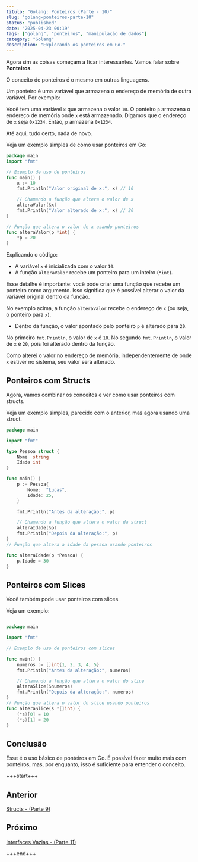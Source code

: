 ```yaml
---
titulo: "Golang: Ponteiros (Parte - 10)"
slug: "golang-ponteiros-parte-10"
status: "published"
date: "2025-04-23 00:19"
tags: ["golang", "ponteiros", "manipulação de dados"]
category: "Golang"
description: "Explorando os ponteiros em Go."
---
```


Agora sim as coisas começam a ficar interessantes. Vamos falar sobre **Ponteiros**.

O conceito de ponteiros é o mesmo em outras linguagens.

Um ponteiro é uma variável que armazena o endereço de memória de outra variável. Por exemplo:

Você tem uma variável `x` que armazena o valor `10`. O ponteiro `p` armazena o endereço de memória onde `x` está armazenado.
Digamos que o endereço de `x` seja `0x1234`. Então, `p` armazena `0x1234`.

Até aqui, tudo certo, nada de novo.

Veja um exemplo simples de como usar ponteiros em Go:

```go
package main
import "fmt"

// Exemplo de uso de ponteiros
func main() {
    x := 10
    fmt.Println("Valor original de x:", x) // 10

    // Chamando a função que altera o valor de x
    alteraValor(&x)
    fmt.Println("Valor alterado de x:", x) // 20
}

// Função que altera o valor de x usando ponteiros
func alteraValor(p *int) {
    *p = 20
}
```

Explicando o código:

- A variável `x` é inicializada com o valor `10`.
- A função `alteraValor` recebe um ponteiro para um inteiro (`*int`).

Esse detalhe é importante: você pode criar uma função que recebe um ponteiro como argumento. Isso significa que é possível alterar o valor da variável original dentro da função.

No exemplo acima, a função `alteraValor` recebe o endereço de `x` (ou seja, o ponteiro para `x`).
- Dentro da função, o valor apontado pelo ponteiro `p` é alterado para `20`.

No primeiro `fmt.Println`, o valor de `x` é `10`.
No segundo `fmt.Println`, o valor de `x` é `20`, pois foi alterado dentro da função.

Como alterei o valor no endereço de memória, independentemente de onde `x` estiver no sistema, seu valor será alterado.

## Ponteiros com Structs

Agora, vamos combinar os conceitos e ver como usar ponteiros com structs.

Veja um exemplo simples, parecido com o anterior, mas agora usando uma struct.

```go
package main

import "fmt"

type Pessoa struct {
    Nome  string
    Idade int
}

func main() {
    p := Pessoa{
        Nome:  "Lucas",
        Idade: 25,
    }

    fmt.Println("Antes da alteração:", p)

    // Chamando a função que altera o valor da struct
    alteraIdade(&p)
    fmt.Println("Depois da alteração:", p)
}
// Função que altera a idade da pessoa usando ponteiros

func alteraIdade(p *Pessoa) {
    p.Idade = 30
}
```

## Ponteiros com Slices

Você também pode usar ponteiros com slices.

Veja um exemplo:

```go

package main

import "fmt"

// Exemplo de uso de ponteiros com slices

func main() {
    numeros := []int{1, 2, 3, 4, 5}
    fmt.Println("Antes da alteração:", numeros)

    // Chamando a função que altera o valor do slice
    alteraSlice(&numeros)
    fmt.Println("Depois da alteração:", numeros)
}
// Função que altera o valor do slice usando ponteiros
func alteraSlice(s *[]int) {
    (*s)[0] = 10
    (*s)[1] = 20
}
```

## Conclusão

Esse é o uso básico de ponteiros em Go. É possível fazer muito mais com ponteiros, mas, por enquanto, isso é suficiente para entender o conceito.


+++start+++

## Anterior
[Structs - (Parte 9)](9.structs)

## Próximo
[Interfaces Vazias - (Parte 11)](11.interfaces-vazias)

+++end+++

